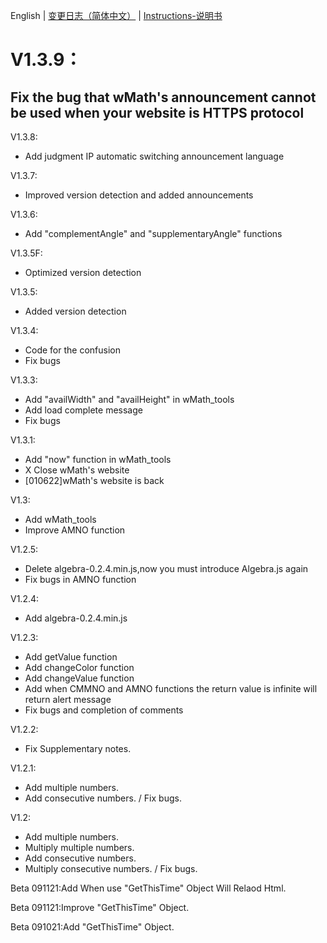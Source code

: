 English | [变更日志（简体中文）](./ChangeLogs_CN.md) | [Instructions-说明书](./Instructions-说明书.md)
# V1.3.9：
## Fix the bug that wMath's announcement cannot be used when your website is HTTPS protocol

V1.3.8:
- Add judgment IP automatic switching announcement language

V1.3.7:
- Improved version detection and added announcements 

V1.3.6:
- Add "complementAngle" and "supplementaryAngle" functions

V1.3.5F:
- Optimized version detection

V1.3.5:
- Added version detection 

V1.3.4:
- Code for the confusion
- Fix bugs

V1.3.3:
- Add "availWidth" and "availHeight" in wMath_tools
- Add load complete message 
- Fix bugs

V1.3.1:
- Add "now" function in wMath_tools
- X Close wMath's website
- [010622]wMath's website is back

V1.3:
- Add wMath_tools
- Improve AMNO function

V1.2.5:
- Delete algebra-0.2.4.min.js,now you must introduce Algebra.js again
- Fix bugs in AMNO function

V1.2.4:
- Add algebra-0.2.4.min.js

V1.2.3:
- Add getValue function
- Add changeColor function
- Add changeValue function
- Add when CMMNO and AMNO functions the return value is infinite will return alert message
- Fix bugs and completion of comments


V1.2.2:
- Fix Supplementary notes.

 V1.2.1:
- Add multiple numbers.
- Add consecutive numbers.
/ Fix bugs.

V1.2:
+ Add multiple numbers.
+ Multiply multiple numbers.
+ Add consecutive numbers.
+ Multiply consecutive numbers.
/ Fix bugs.

Beta 091121:Add When use "GetThisTime" Object Will Relaod Html.

Beta 091121:Improve "GetThisTime" Object.

Beta 091021:Add "GetThisTime" Object.







